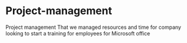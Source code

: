 # Project-management
Project management That we managed resources and time for company looking to start a training for employees for Microsoft office 
